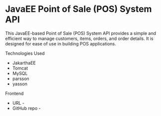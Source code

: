 # JavaEE Point of Sale (POS) System API

This JavaEE-based Point of Sale (POS) System API provides a simple and efficient way to manage customers, items, orders, and order details. It is designed for ease of use in building POS applications.

Technologies Used
<ul><li>JakarthaEE</li>
<li>Tomcat</li>
<li>MySQL</li>
<li>parsson</li>
<li>yasson</li></ul>

Frontend
<ul>
<li>URL - </li>
<li>GitHub repo - </li>
</ul>
